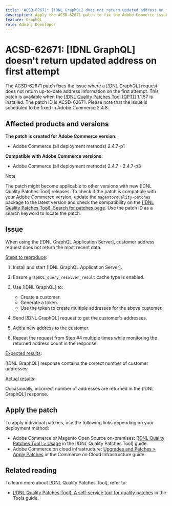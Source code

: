 ```yaml
---
title: 'ACSD-62671: [!DNL GraphQL] does not return updated address on first attempt'
description: Apply the ACSD-62671 patch to fix the Adobe Commerce issue where a [!DNL GraphQL] request does not return up-to-date address information on the first attempt.
feature: GraphQL
role: Admin, Developer
---
```

# ACSD-62671: [!DNL GraphQL] doesn't return updated address on first attempt

The ACSD-62671 patch fixes the issue where a [!DNL GraphQL] request does not return up-to-date address information on the first attempt. This patch is available when the [[!DNL Quality Patches Tool (QPT)]](https://experienceleague.adobe.com/docs/commerce-operations/tools/quality-patches-tool/usage.html) 1.1.57 is installed. The patch ID is ACSD-62671. Please note that the issue is scheduled to be fixed in Adobe Commerce 2.4.8.

## Affected products and versions

**The patch is created for Adobe Commerce version:**

* Adobe Commerce (all deployment methods) 2.4.7-p1

**Compatible with Adobe Commerce versions:**

* Adobe Commerce (all deployment methods) 2.4.7 - 2.4.7-p3

>[!NOTE]
>
>The patch might become applicable to other versions with new [!DNL Quality Patches Tool] releases. To check if the patch is compatible with your Adobe Commerce version, update the `magento/quality-patches` package to the latest version and check the compatibility on the [[!DNL Quality Patches Tool]: Search for patches page](https://experienceleague.adobe.com/tools/commerce-quality-patches/index.html). Use the patch ID as a search keyword to locate the patch.

## Issue

When using the [!DNL GraphQL Application Server], customer address request does not return the most recent data.

<u>Steps to reproduce</u>:

1. Install and start [!DNL GraphQL Application Server].
1. Ensure `graphQL_query_resolver_result` cache type is enabled.
1. Use [!DNL GraphQL] to:

    * Create a customer.
    * Generate a token.
    * Use the token to create multiple addresses for the above customer.

1. Send [!DNL GraphQL] request to get the customer's addresses.
1. Add a new address to the customer.
1. Repeat the request from Step #4 multiple times while monitoring the returned address count in the response.

<u>Expected results</u>:

[!DNL GraphQL] response contains the correct number of customer addresses.

<u>Actual results</u>:

Occasionally, incorrect number of addresses are returned in the [!DNL GraphQL] response.

## Apply the patch

To apply individual patches, use the following links depending on your deployment method:

* Adobe Commerce or Magento Open Source on-premises: [[!DNL Quality Patches Tool] > Usage](/help/tools/quality-patches-tool/usage.md) in the [!DNL Quality Patches Tool] guide.
* Adobe Commerce on cloud infrastructure: [Upgrades and Patches > Apply Patches](https://experienceleague.adobe.com/docs/commerce-cloud-service/user-guide/develop/upgrade/apply-patches.html) in the Commerce on Cloud Infrastructure guide.

## Related reading

To learn more about [!DNL Quality Patches Tool], refer to:

* [[!DNL Quality Patches Tool]: A self-service tool for quality patches](/help/tools/quality-patches-tool/quality-patches-tool-to-self-serve-quality-patches.md) in the Tools guide.
